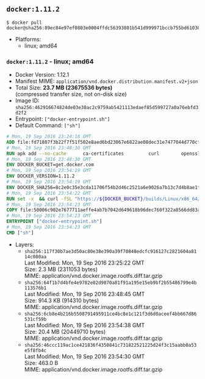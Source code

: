 ## `docker:1.11.2`

```console
$ docker pull docker@sha256:89ec84e97ef0803e0004ffdc56393801b541d999971bccb755bd610305484d2e
```

-	Platforms:
	-	linux; amd64

### `docker:1.11.2` - linux; amd64

-	Docker Version: 1.12.1
-	Manifest MIME: `application/vnd.docker.distribution.manifest.v2+json`
-	Total Size: **23.7 MB (23675536 bytes)**  
	(compressed transfer size, not on-disk size)
-	Image ID: `sha256:462916674824de03e30ac2c9759ab5421113edaef85d599727a0a76ebfd3d2f2`
-	Entrypoint: `["docker-entrypoint.sh"]`
-	Default Command: `["sh"]`

```dockerfile
# Mon, 19 Sep 2016 23:24:18 GMT
ADD file:fd71807f3b22f7f51f502e8aed6bd23067e6822ae08dec31e7477044d770cf48 in / 
# Mon, 19 Sep 2016 23:48:30 GMT
RUN apk add --no-cache 		ca-certificates 		curl 		openssl
# Mon, 19 Sep 2016 23:48:30 GMT
ENV DOCKER_BUCKET=get.docker.com
# Mon, 19 Sep 2016 23:54:19 GMT
ENV DOCKER_VERSION=1.11.2
# Mon, 19 Sep 2016 23:54:19 GMT
ENV DOCKER_SHA256=8c2e0c35e3cda11706f54b2d46c2521a6e9026a7b13c7d4b8ae1f3a706fc55e1
# Mon, 19 Sep 2016 23:54:22 GMT
RUN set -x 	&& curl -fSL "https://${DOCKER_BUCKET}/builds/Linux/x86_64/docker-${DOCKER_VERSION}.tgz" -o docker.tgz 	&& echo "${DOCKER_SHA256} *docker.tgz" | sha256sum -c - 	&& tar -xzvf docker.tgz 	&& mv docker/* /usr/local/bin/ 	&& rmdir docker 	&& rm docker.tgz 	&& docker -v
# Mon, 19 Sep 2016 23:54:23 GMT
COPY file:50006c902e7677711aeffe4ab7b7042d649618b96dec760f322a8566dd83ab25 in /usr/local/bin/ 
# Mon, 19 Sep 2016 23:54:23 GMT
ENTRYPOINT ["docker-entrypoint.sh"]
# Mon, 19 Sep 2016 23:54:23 GMT
CMD ["sh"]
```

-	Layers:
	-	`sha256:117f30b7ae3d50ac80e38e390a39f70848edcfc916127c2821604a8114c080aa`  
		Last Modified: Mon, 19 Sep 2016 23:25:22 GMT  
		Size: 2.3 MB (2311053 bytes)  
		MIME: application/vnd.docker.image.rootfs.diff.tar.gzip
	-	`sha256:64f1b7d4bfe4e9782e02d9870a81f91a195e15eb9bf2b55486799e4b113576b1`  
		Last Modified: Mon, 19 Sep 2016 23:48:45 GMT  
		Size: 914.3 KB (914310 bytes)  
		MIME: application/vnd.docker.image.rootfs.diff.tar.gzip
	-	`sha256:6cb8e4b216b5508791495911ce4bc8e1c121f3d6d0aceef4bb667d86531cf59b`  
		Last Modified: Mon, 19 Sep 2016 23:54:38 GMT  
		Size: 20.4 MB (20449710 bytes)  
		MIME: application/vnd.docker.image.rootfs.diff.tar.gzip
	-	`sha256:46ccc119ac1ce421836f4350841c731822521225d24f3c15aabb0a53e5f8fb4c`  
		Last Modified: Mon, 19 Sep 2016 23:54:30 GMT  
		Size: 463.0 B  
		MIME: application/vnd.docker.image.rootfs.diff.tar.gzip

